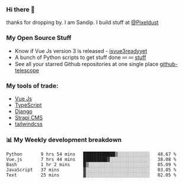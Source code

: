 ### Hi there 👋

thanks for dropping by.
I am Sandip. I build stuff at [@Pixeldust](github.com/pixeldust-in/)

###  **My Open Source Stuff**

 - Know if Vue Js version 3 is released -  [isvue3readyyet](https://github.com/sandiprb/isvue3readyyet)
 - A bunch of Python scripts to get stuff done 💤 💤 [stuff](https://github.com/sandiprb/stuff)
 - See all your starred Github repositories at one single place [github-telescope](https://github.com/sandiprb/github-telescope)



###  **My tools of trade:**
 - [Vue Js](https://github.com/vuejs/vue/)
 - [TypeScript](https://github.com/microsoft/TypeScript)
 - [Django](github.com/django/django)
 - [Strapi CMS](github.com/strapi/strapi)
 - [tailwindcss](https://github.com/tailwindlabs/tailwindcss)


###  📊 **My Weekly development breakdown**
<!--START_SECTION:waka-->
```text
Python       9 hrs 54 mins   ████████████▒░░░░░░░░░░░░   48.67 % 
Vue.js       7 hrs 44 mins   █████████▓░░░░░░░░░░░░░░░   38.08 % 
Bash         1 hr 2 mins     █▒░░░░░░░░░░░░░░░░░░░░░░░   05.09 % 
JavaScript   37 mins         ▓░░░░░░░░░░░░░░░░░░░░░░░░   03.05 % 
Text         25 mins         ▓░░░░░░░░░░░░░░░░░░░░░░░░   02.05 % 
```
<!--END_SECTION:waka-->
